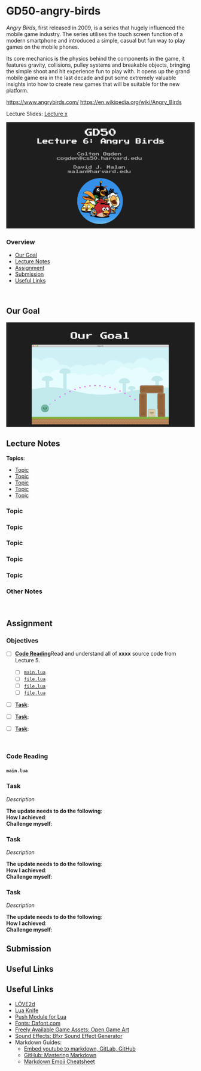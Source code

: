 # GD50-angry-birds
*Angry Birds*, first released in 2009, is a series that hugely influenced the mobile game industry. The series utilises the touch screen function of a modern smartphone and introduced a simple, casual but fun way to play games on the mobile phones.

Its core mechanics is the physics behind the components in the game, it features gravity, collisions, pulley systems and breakable objects, bringing the simple shoot and hit experience fun to play with. It opens up the grand mobile game era in the last decade and put some extremely valuable insights into how to create new games that will be suitable for the new platform.


<https://www.angrybirds.com/>
<https://en.wikipedia.org/wiki/Angry_Birds>

Lecture Slides: [Lecture x](https://github.com/jazorhe/GD50-xxx/blob/main/lecturex.pdf)

<img src="img/title.png" width="700">


### Overview
-   [Our Goal](#our-goal)
-   [Lecture Notes](#lecture-notes)
-   [Assignment](#assignment)
-   [Submission](#submission)
-   [Useful Links](#useful-links)


<br>

## Our Goal

<img src="img/our-goal.png" width="700">


## Lecture Notes
**Topics**:
-   [Topic](#topic)
-   [Topic](#topic)
-   [Topic](#topic)
-   [Topic](#topic)
-   [Topic](#topic)


### Topic
### Topic
### Topic
### Topic
### Topic


### Other Notes


<br>

## Assignment
### Objectives
-   [ ] [**Code Reading**](#code-reading)Read and understand all of **xxxx** source code from Lecture 5.
    -   [ ] [`main.lua`](#mainlua)
    -   [ ] [`file.lua`](#filelua)
    -   [ ] [`file.lua`](#filelua)
    -   [ ] [`file.lua`](#filelua)

-   [ ] [**Task**](#task):
-   [ ] [**Task**](#task):
-   [ ] [**Task**](#task):


<br>

### Code Reading
#### `main.lua`


### Task
*Description*

**The update needs to do the following**: <br>
**How I achieved**: <br>
**Challenge myself**: <br>


### Task
*Description*

**The update needs to do the following**: <br>
**How I achieved**: <br>
**Challenge myself**: <br>


### Task
*Description*

**The update needs to do the following**: <br>
**How I achieved**: <br>
**Challenge myself**: <br>


## Submission


## Useful Links
## Useful Links
-   [LÖVE2d](https://love2d.org/wiki/love)
-   [Lua Knife](https://github.com/airstruck/knife)
-   [Push Module for Lua](https://github.com/Ulydev/push)
-   [Fonts: Dafont.com](https://www.dafont.com/)
-   [Freely Available Game Assets: Open Game Art](https://opengameart.org/)
-   [Sound Effects: Bfxr Sound Effect Generator](https://www.bfxr.net/)
-   Markdown Guides:
    -   [Embed youtube to markdown, GitLab, GitHub](http://embedyoutube.org/)
    -   [GitHub: Mastering Markdown](https://guides.github.com/features/mastering-markdown/)
    -   [Markdown Emoji Cheatsheet](https://github.com/ikatyang/emoji-cheat-sheet/blob/master/README.md)
